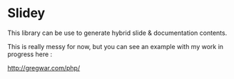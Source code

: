 Slidey
======

This library can be use to generate hybrid slide & documentation contents.

This is really messy for now, but you can see an example with my work in progress here :

http://gregwar.com/php/
